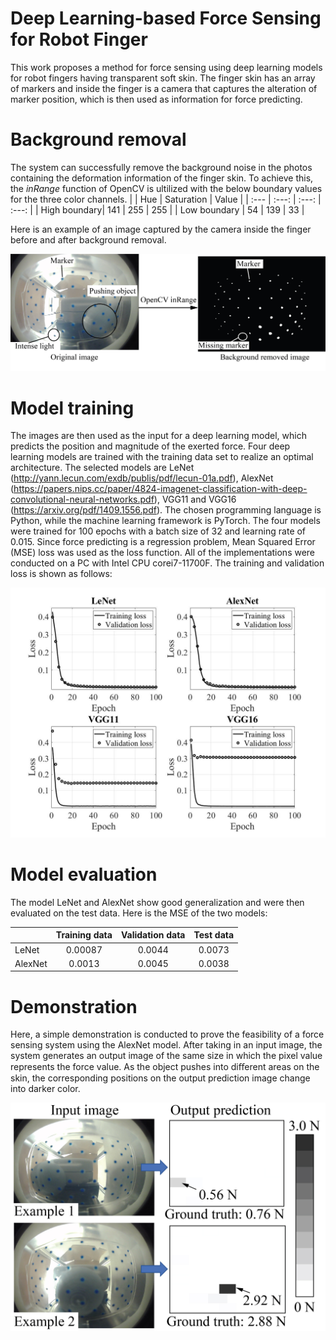 # Deep Learning-based Force Sensing for Robot Finger
This work proposes a method for force sensing using deep learning models for robot fingers having transparent soft skin. The finger skin has an array of markers and inside the finger is a camera that captures the alteration of marker position, which is then used as information for force predicting.
# Background removal
The system can successfully remove the background noise in the photos containing the deformation information of the finger skin. To achieve this, the *inRange* function of OpenCV is ultilized with the below boundary values for the three color channels.
|              | Hue            | Saturation    | Value         |
| :---         |     :---:      |         :---: |         :---: |
| High boundary| 141            | 255           | 255           |
| Low boundary | 54             | 139           | 33            |


Here is an example of an image captured by the camera inside the finger before and after background removal.


<img src='img/sample_data.jpg'/>

# Model training
The images are then used as the input for a deep learning model, which predicts the position and magnitude of the exerted force. Four deep learning models are trained with the training data set to realize an optimal architecture. The selected models are LeNet (http://yann.lecun.com/exdb/publis/pdf/lecun-01a.pdf), AlexNet (https://papers.nips.cc/paper/4824-imagenet-classification-with-deep-convolutional-neural-networks.pdf), VGG11 and VGG16 (https://arxiv.org/pdf/1409.1556.pdf). The chosen programming language is Python, while the machine learning framework is PyTorch. The four models were trained for 100 epochs with a batch size of 32 and learning rate of 0.015. Since force predicting is a regression problem, Mean Squared Error (MSE) loss was used as the loss function. All of the implementations were conducted on a PC with Intel CPU corei7-11700F. The training and validation loss is shown as follows:

<img src='img/loss.jpg'/>

# Model evaluation
The model LeNet and AlexNet show good generalization and were then evaluated on the test data. Here is the MSE of the two models:

|              | Training data  | Validation data | Test data         |
| :---         |     :---:      |         :---:   |         :---:     |
| LeNet        |    0.00087     | 0.0044           | 0.0073           |
| AlexNet      | 0.0013         | 0.0045           | 0.0038           |

# Demonstration
Here, a simple demonstration is conducted to prove the feasibility of a force sensing system using the AlexNet model. After taking in an input image, the system generates an output image of the same size in which the pixel value represents the force value. As the object
pushes into diﬀerent areas on the skin, the corresponding positions on the output prediction image change into darker color.

<img src='img/demo.jpg'/>
